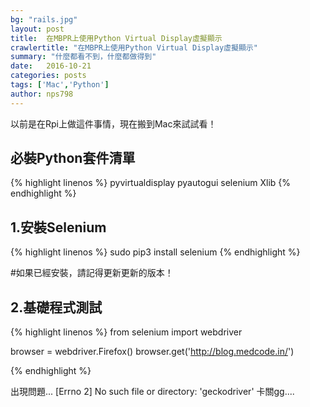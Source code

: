 ```yaml
---
bg: "rails.jpg"
layout: post
title:  在MBPR上使用Python Virtual Display虛擬顯示
crawlertitle: "在MBPR上使用Python Virtual Display虛擬顯示"
summary: "什麼都看不到，什麼都做得到"
date:   2016-10-21
categories: posts
tags: ['Mac','Python']
author: nps798
---
```


以前是在Rpi上做這件事情，現在搬到Mac來試試看！

## 必裝Python套件清單

{% highlight linenos %}
pyvirtualdisplay
pyautogui
selenium
Xlib
{% endhighlight %}

## 1.安裝Selenium

{% highlight linenos %}
sudo pip3 install selenium
{% endhighlight %}

#如果已經安裝，請記得更新更新的版本！


## 2.基礎程式測試

{% highlight linenos %}
from selenium import webdriver

browser = webdriver.Firefox()
browser.get('http://blog.medcode.in/') 

{% endhighlight %}

出現問題...
[Errno 2] No such file or directory: 'geckodriver'
卡關gg....
